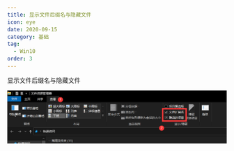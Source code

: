 ```yaml
---
title: 显示文件后缀名与隐藏文件
icon: eye
date: 2020-09-15
category: 基础
tag:
  - Win10
order: 3
---
```


显示文件后缀名与隐藏文件

![如何显示隐藏的文件与文件夹](./assets/hidden-file.png)
